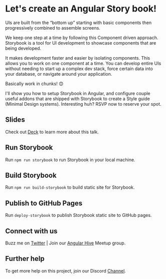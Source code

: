 # Let's create an Angular Story book!

UIs are built from the “bottom up” starting with basic components then progressively combined to assemble screens.

We keep one step at a time by following this Component driven approach. Storybook is a tool for UI development to showcase components that are being developed.

It makes development faster and easier by isolating components. This allows you to work on one component at a time. You can develop entire UIs without needing to start up a complex dev stack, force certain data into your database, or navigate around your application.

Basically work in chunks! 😊

I'll show you how to setup Storybook in Angular, and configure couple useful addons that are shipped with Storybook to create a Style guide (Minimal Design systems). Interesting huh? RSVP now to reserve your spot.

## Slides

Check out [Deck](https://slides.com/askudhay/lets-create-an-angular-storybook) to learn more about this talk.

## Run Storybook

Run `npm run storybook` to run Storybook in your local machine.

## Build Storybook

Run `npm run build-storybook` to build static site for Storybook.

## Publish to GitHub Pages

Run `deploy-storybook` to publish Storybook static site to GitHub pages.

## Connect with us

Buzz me on [Twitter](https://twitter.com/AskUdhay) | Join our [Angular Hive](https://twitter.com/AngularHive) Meetup group.

## Further help

To get more help on this project, join our Discord [Channel](http://bit.ly/ng-hive-discord).
